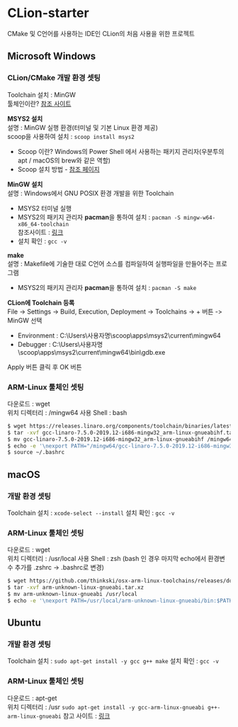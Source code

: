 # CLion-starter
CMake 및 C언어를 사용하는 IDE인 CLion의 처음 사용을 위한 프로젝트

## Microsoft Windows
### CLion/CMake 개발 환경 셋팅
Toolchain 설치 : MinGW   
툴체인이란? [참조 사이트](https://kkhipp.tistory.com/176)   

<b>MSYS2 설치</b>   
설명 : MinGW 실행 환경(터미널 및 기본 Linux 환경 제공)   
scoop을 사용하여 설치 : `scoop install msys2`
* Scoop 이란? Windows의 Power Shell 에서 사용하는 패키지 관리자(우분투의 apt / macOS의 brew와 같은 역할)
* Scoop 설치 방법 - [참조 페이지](https://github.com/JuJin1324/Windows-Starter/blob/master/README.md#scoop-%EC%84%A4%EC%B9%98)

<b>MinGW 설치</b>   
설명 : Windows에서 GNU POSIX 환경 개발을 위한 Toolchain
* MSYS2 터미널 실행
* MSYS2의 패키지 관리자 <b>pacman</b>을 통하여 설치 : `pacman -S mingw-w64-x86_64-toolchain`   
참조사이트 : [링크](https://stackoverflow.com/questions/36375081/how-to-run-clion-with-msys2-on-windows)
* 설치 확인 : `gcc -v`

<b>make</b>   
설명 : Makefile에 기술한 대로 C언어 소스를 컴파일하여 실행파일을 만들어주는 프로그램
* MSYS2의 패키지 관리자 <b>pacman</b>을 통하여 설치 : `pacman -S make`   

<b>CLion에 Toolchain 등록</b>   
File -> Settings -> Build, Execution, Deployment -> Toolchains -> + 버튼 -> MinGW 선택
* Environment : C:\Users\사용자명\scoop\apps\msys2\current\mingw64
* Debugger : C:\Users\사용자명\scoop\apps\msys2\current\mingw64\bin\gdb.exe

Apply 버튼 클릭 후 OK 버튼

### ARM-Linux 툴체인 셋팅
다운로드 : wget   
위치 디렉터리 : /mingw64 
사용 Shell : bash
```bash
$ wget https://releases.linaro.org/components/toolchain/binaries/latest-7/arm-linux-gnueabihf/gcc-linaro-7.5.0-2019.12-i686-mingw32_arm-linux-gnueabihf.tar.xz`
$ tar -xvf gcc-linaro-7.5.0-2019.12-i686-mingw32_arm-linux-gnueabihf.tar.xz
$ mv gcc-linaro-7.5.0-2019.12-i686-mingw32_arm-linux-gnueabihf /mingw64
$ echo -e '\nexport PATH="/mingw64/gcc-linaro-7.5.0-2019.12-i686-mingw32_arm-linux-gnueabihf/bin:$PATH"' >> ~/.bashrc
$ source ~/.bashrc
```

## macOS
### 개발 환경 셋팅
Toolchain 설치 : `xcode-select --install`
설치 확인 : `gcc -v`

### ARM-Linux 툴체인 셋팅
다운로드 : wget   
위치 디렉터리 : /usr/local
사용 Shell : zsh (bash 인 경우 마지막 echo에서 환경변수 추가를 .zshrc -> .bashrc로 변경)
```bash
$ wget https://github.com/thinkski/osx-arm-linux-toolchains/releases/download/8.3.0/arm-unknown-linux-gnueabi.tar.xz
$ tar -xvf arm-unknown-linux-gnueabi.tar.xz
$ mv arm-unknown-linux-gnueabi /usr/local
$ echo -e '\nexport PATH=/usr/local/arm-unknown-linux-gnueabi/bin:$PATH' >> ~/.zshrc
```

## Ubuntu 
### 개발 환경 셋팅
Toolchain 설치 : `sudo apt-get install -y gcc g++ make`
설치 확인 : `gcc -v`

### ARM-Linux 툴체인 셋팅
다운로드 : apt-get   
위치 디렉터리 : /usr
`sudo apt-get install -y gcc-arm-linux-gnueabi g++-arm-linux-gnueabi` 
참고 사이트 : [링크](https://blog.thinkbee.kr/linux/crosscompile-arm/)
